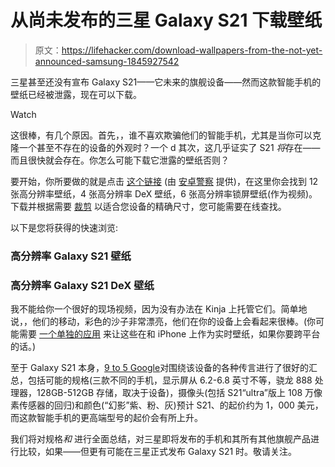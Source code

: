 # 从尚未发布的三星 Galaxy S21 下载壁纸

> 原文：<https://lifehacker.com/download-wallpapers-from-the-not-yet-announced-samsung-1845927542>

三星甚至还没有宣布 Galaxy S21——它未来的旗舰设备——然而这款智能手机的壁纸已经被泄露，现在可以下载。

Watch

这很棒，有几个原因。首先，，谁不喜欢欺骗他们的智能手机，尤其是当你可以克隆一个甚至不存在的设备的外观时？一个 d 其次，这几乎证实了 S21 *将*存在——而且很快就会存在。你怎么可能下载它泄露的壁纸否则？

要开始，你所要做的就是点击 [这个链接](https://thisizrydah.com/blog/samsung-galaxy-s21-wallpapers-10601) (由 [安卓警察](https://www.androidpolice.com/2020/12/21/the-samsung-galaxy-s21-wallpapers-are-already-available-for-download/) 提供)，在这里你会找到 12 张高分辨率壁纸，4 张高分辨率 DeX 壁纸，6 张高分辨率锁屏壁纸(作为视频)。下载并根据需要 [裁剪](https://www.photopea.com/) 以适合您设备的精确尺寸，您可能需要在线查找。

以下是您将获得的快速浏览:

### 高分辨率 Galaxy S21 壁纸

### 高分辨率 Galaxy S21 DeX 壁纸

我不能给你一个很好的现场视频，因为没有办法在 Kinja 上托管它们。简单地说，，他们的移动，彩色的沙子非常漂亮，他们在你的设备上会看起来很棒。(你可能需要 [一个单独的应用](https://apps.apple.com/us/app/intolive-live-wallpapers/id1061859052) 来让这些在和 iPhone 上作为实时壁纸，如果你要跨平台的话。)

至于 Galaxy S21 本身，[9 to 5 Google](https://9to5google.com/2020/12/21/galaxy-s21-rumors-what-to-expect-at-unpacked-2021-video/)对围绕该设备的各种传言进行了很好的汇总，包括可能的规格(三款不同的手机，显示屏从 6.2-6.8 英寸不等，骁龙 888 处理器，128GB-512GB 存储，取决于设备)，摄像头(包括 S21“ultra”版上 108 万像素传感器的回归)和颜色(“幻影”紫、粉、灰)预计 S21、的起价约为 1，000 美元，而这款智能手机的更高端型号的起价会有所上升。

我们将对规格*和* 进行全面总结，对三星即将发布的手机和其所有其他旗舰产品进行比较，如果——但更有可能在三星正式发布 Galaxy S21 时。敬请关注。